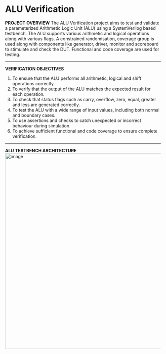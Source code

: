 # ALU Verification

**PROJECT OVERVIEW**
The ALU Verification project aims to test and validate a parameterized Arithmetic Logic Unit (ALU) using a SystemVerilog based testbench. The ALU supports various arithmetic and logical operations along with various flags. A constrained randomisation, coverage group is used along with components like generator, driver, monitor and scoreboard to stimulate and check the DUT. Functional and code coverage are used for testing.

----------------------------------------------------------------------------------------------------------------------------------------------------------------------

**VERIFICATION OBJECTIVES**
1.	To ensure that the ALU performs all arithmetic, logical and shift operations correctly.
2.	To verify that the output of the ALU matches the expected result for each operation.
3.	To check that status flags such as carry, overflow, zero, equal, greater and less are generated correctly.
4.	To test the ALU with a wide range of input values, including both normal and boundary cases.
5.	To use assertions and checks to catch unexpected or incorrect behaviour during simulation.
6.	To achieve sufficient functional and code coverage to ensure complete verification.

----------------------------------------------------------------------------------------------------------------------------------------------------------------------

**ALU TESTBENCH ARCHITECTURE**
<img width="785" height="632" alt="image" src="https://github.com/user-attachments/assets/d97e93df-7e34-4697-b09d-86d096aa7e56" />
